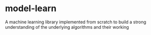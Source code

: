 # model-learn
A machine learning library implemented from scratch to build a strong understanding of the underlying algorithms and their working
